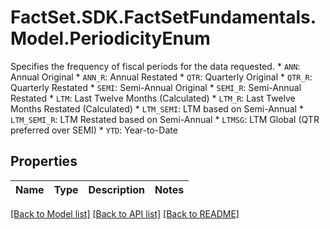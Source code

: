# FactSet.SDK.FactSetFundamentals.Model.PeriodicityEnum
Specifies the frequency of fiscal periods for the data requested.  * `ANN`: Annual Original * `ANN_R`: Annual Restated * `QTR`: Quarterly Original * `QTR_R`: Quarterly Restated * `SEMI`: Semi-Annual Original * `SEMI_R`: Semi-Annual Restated * `LTM`: Last Twelve Months (Calculated) * `LTM_R`: Last Twelve Months Restated (Calculated) * `LTM_SEMI`: LTM based on Semi-Annual * `LTM_SEMI_R`: LTM Restated based on Semi-Annual * `LTMSG`: LTM Global (QTR preferred over SEMI) * `YTD`: Year-to-Date 

## Properties

Name | Type | Description | Notes
------------ | ------------- | ------------- | -------------

[[Back to Model list]](../README.md#documentation-for-models) [[Back to API list]](../README.md#documentation-for-api-endpoints) [[Back to README]](../README.md)

